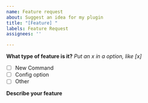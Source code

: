 ```yaml
---
name: Feature request
about: Suggest an idea for my plugin
title: "[Feature] "
labels: Feature Request
assignees: ''

---
```


**What type of feature is it?**
_Put an x in a option, like [x]_

- [ ] New Command
- [ ] Config option
- [ ] Other

**Describe your feature**
